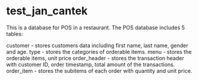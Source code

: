 # test_jan_cantek

This is a database for POS in a restaurant. The POS database includes 5 tables:

customer - stores customers data including first name, last name, gender and age.
type - stores the categories of orderable items.
menu - stores the orderable items, unit price
order_header - stores the transaction header with customer ID, order timestamp, total amount of the transactions.
order_item - stores the subitems of each order with quantity and unit price.
